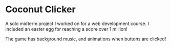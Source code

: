 # Coconut Clicker

A solo midterm project I worked on for a web development course. I included an easter egg for reaching a score over 1 million!

The game has background music, and animations when buttons are clicked!
